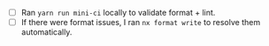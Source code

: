 - [ ] Ran `yarn run mini-ci` locally to validate format + lint.
- [ ] If there were format issues, I ran `nx format write` to resolve them automatically.
